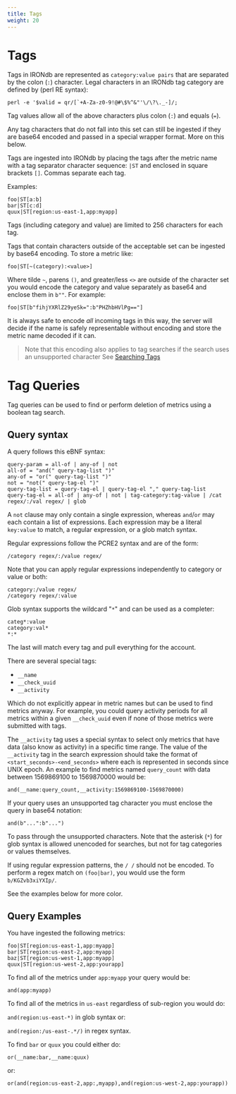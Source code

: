 ```yaml
---
title: Tags
weight: 20
---
```


# Tags

Tags in IRONdb are represented as `category:value pairs` that are separated by the colon (`:`) character.
Legal characters in an IRONdb tag category are defined by (perl RE syntax):

    perl -e '$valid = qr/[`+A-Za-z0-9!@#\$%^&"'\/\?\._-]/;

Tag values allow all of the above characters plus colon (`:`) and equals (`=`).

Any tag characters that do not fall into this set can still be ingested if they
are base64 encoded and passed in a special wrapper format.  More on this below.

Tags are ingested into IRONdb by placing the tags after the metric name with a 
tag separator character sequence: `|ST` and enclosed in square brackets `[]`. 
Commas separate each tag.

Examples:

    foo|ST[a:b]
    bar|ST[c:d]
    quux|ST[region:us-east-1,app:myapp]
    
Tags (including category and value) are limited to 256 characters for each tag.

Tags that contain characters outside of the acceptable set can be ingested by base64 encoding.
To store a metric like:

    foo|ST[~(category):<value>]
    
Where tilde `~`, parens `()`, and greater/less `<>` are outside of the character set you would encode
the category and value separately as base64 and enclose them in `b""`.  For example:

    foo|ST[b"fihjYXRlZ29yeSk=":b"PHZhbHVlPg=="]
    
It is always safe to encode *all* incoming tags in this way, the server will decide if the name
is safely representable without encoding and store the metric name decoded if it can.

> Note that this encoding also applies to tag searches if the search uses an unsupported character
> See [Searching Tags](/irondb/api/data-retrieval/)

# Tag Queries

Tag queries can be used to find or perform deletion of metrics using a boolean tag search.

## Query syntax

A query follows this eBNF syntax:

    query-param = all-of | any-of | not
    all-of = "and(" query-tag-list ")"
    any-of = "or(" query-tag-list ")"
	not = "not(" query-tag-el ")"
    query-tag-list = query-tag-el | query-tag-el "," query-tag-list
    query-tag-el = all-of | any-of | not | tag-category:tag-value | /cat regex/:/val regex/ | glob

A `not` clause may only contain a single expression, whereas `and`/`or` may each contain a list of expressions.
Each expression may be a literal `key:value` to match, a regular expression, or a glob match syntax.

Regular expressions follow the PCRE2 syntax and are of the form:

    /category regex/:/value regex/

Note that you can apply regular expressions independently to category or value or both:

    category:/value regex/
    /category regex/:value

Glob syntax supports the wildcard "`*`" and can be used as a completer:

    categ*:value
    category:val*
    *:*

The last will match every tag and pull everything for the account.

There are several special tags:

* `__name`
* `__check_uuid`
* `__activity`

Which do not explicitly appear in metric names but can be used to find metrics
anyway. For example, you could query activity periods for all metrics within a
given `__check_uuid` even if none of those metrics were submitted with tags.

The `__activity` tag uses a special syntax to select only metrics that have data
(also know as activity) in a specific time range.  The value of the `__activity`
tag in the search expression should take the format of `<start_seconds>-<end_seconds>`
where each is represented in seconds since UNIX epoch. An example to find metrics
named `query_count` with data between 1569869100 to 1569870000 would be:

`and(__name:query_count,__activity:1569869100-1569870000)`

If your query uses an unsupported tag character you must enclose the query in base64
notation:

`and(b"...":b"...")`

To pass through the unsupported characters. Note that the asterisk (`*`) for
glob syntax is allowed unencoded for searches, but not for tag categories or
values themselves.

If using regular expression patterns, the `/ /` should not be encoded. To
perform a regex match on `(foo|bar)`, you would use the form
`b/KGZvb3xiYXIp/`.

See the examples below for more color.


## Query Examples

You have ingested the following metrics:

    foo|ST[region:us-east-1,app:myapp]
    bar|ST[region:us-east-2,app:myapp]
    baz|ST[region:us-west-1,app:myapp]
    quux|ST[region:us-west-2,app:yourapp]

To find all of the metrics under `app:myapp` your query would be:

`and(app:myapp)`

To find all of the metrics in `us-east` regardless of sub-region you would do:

`and(region:us-east-*)` in glob syntax or:

`and(region:/us-east-.*/)` in regex syntax.

To find `bar` or `quux` you could either do:

`or(__name:bar,__name:quux)`

or:

`or(and(region:us-east-2,app:,myapp),and(region:us-west-2,app:yourapp))`
